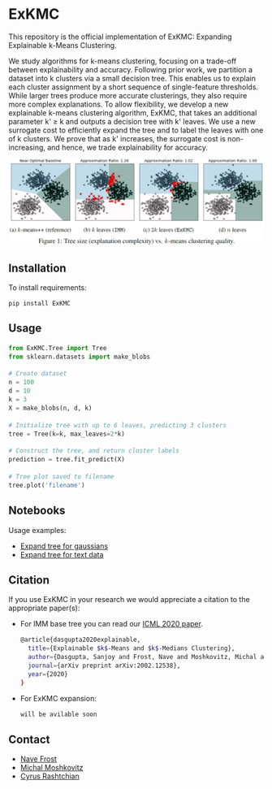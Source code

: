 # ExKMC

This repository is the official implementation of ExKMC: Expanding Explainable k-Means Clustering. 

We study algorithms for k-means clustering, focusing on a trade-off between explainability and accuracy. 
Following prior work, we partition a dataset into k clusters via a small decision tree. 
This enables us to explain each cluster assignment by a short sequence of single-feature thresholds. 
While larger trees produce more accurate clusterings, they also require more complex explanations. 
To allow flexibility, we develop a new explainable k-means clustering algorithm, ExKMC, that takes an additional parameter k' &#8805; k and outputs a decision tree with k' leaves. 
We use a new surrogate cost to efficiently expand the tree and to label the leaves with one of k clusters. 
We prove that as k' increases, the surrogate cost is non-increasing, and hence, we trade explainability for accuracy.

![](images/example.PNG)


## Installation

To install requirements:
```
pip install ExKMC
```

## Usage

```python
from ExKMC.Tree import Tree
from sklearn.datasets import make_blobs

# Create dataset
n = 100
d = 10
k = 3
X = make_blobs(n, d, k)

# Initialize tree with up to 6 leaves, predicting 3 clusters
tree = Tree(k=k, max_leaves=2*k) 

# Construct the tree, and return cluster labels
prediction = tree.fit_predict(X)

# Tree plot saved to filename
tree.plot('filename')
```

## Notebooks
Usage examples:
* [Expand tree for gaussians](notebooks/Example.ipynb)
* [Expand tree for text data](notebooks/Newsgroups%20example.ipynb)

## Citation
If you use ExKMC in your research we would appreciate a citation to the appropriate paper(s):

* For IMM base tree you can read our [ICML 2020 paper](https://arxiv.org/pdf/2002.12538.pdf).
   ```bash
   @article{dasgupta2020explainable,
     title={Explainable $k$-Means and $k$-Medians Clustering},
     author={Dasgupta, Sanjoy and Frost, Nave and Moshkovitz, Michal and Rashtchian, Cyrus},
     journal={arXiv preprint arXiv:2002.12538},
     year={2020}
   }
   ```
* For ExKMC expansion:
   ```bash
   will be avilable soon
   ```
## Contact
* [Nave Frost](mailto:navefrost@mail.tau.ac.il)
* [Michal Moshkovitz](https://sites.google.com/view/michal-moshkovitz)
* [Cyrus Rashtchian](https://sites.google.com/site/cyrusrashtchian/) 